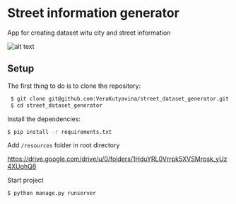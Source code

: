 # Street information generator

App for creating dataset witu city and street information

![alt text](https://i.ibb.co/rmd6cBD/image.png)

## Setup

The first thing to do is to clone the repository:

```bash
 $ git clone git@github.com:VeraKutyavina/street_dataset_generator.git
 $ cd street_dataset_generator
```

Install the dependencies:
```bash
$ pip install -r requirements.txt
```

Add `/resources` folder in root directory

https://drive.google.com/drive/u/0/folders/1HduYRL0Vrrpk5XVSMrpsk_yUz4XUqhQ8

Start project
```bash
$ python manage.py runserver
```